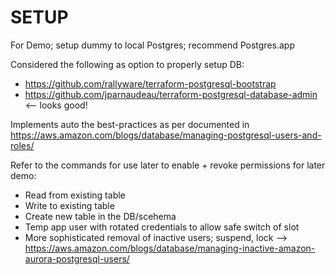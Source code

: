 # SETUP

For Demo; setup dummy to local Postgres; recommend Postgres.app

Considered the following as option to properly setup DB:

- https://github.com/rallyware/terraform-postgresql-bootstrap
- https://github.com/jparnaudeau/terraform-postgresql-database-admin <-- looks good!

Implements auto the best-practices as per documented in https://aws.amazon.com/blogs/database/managing-postgresql-users-and-roles/

Refer to the commands for use later to enable + revoke permissions for later demo:

- Read from existing table
- Write to existing table
- Create new table in the DB/scehema
- Temp app user with rotated credentials to allow safe switch of slot
- More sophisticated removal of inactive users; suspend, lock --> https://aws.amazon.com/blogs/database/managing-inactive-amazon-aurora-postgresql-users/
